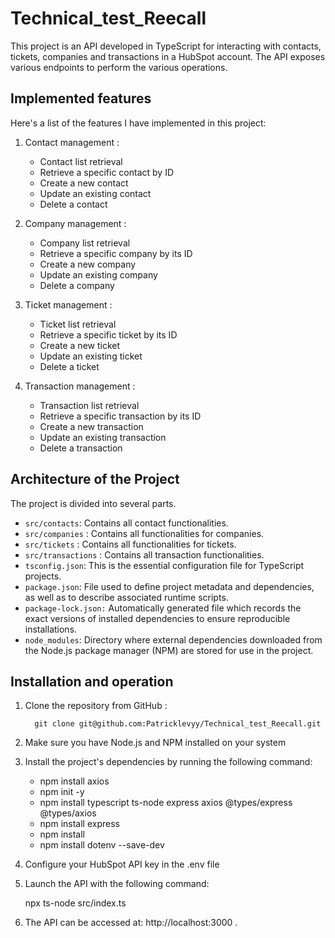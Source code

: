# Technical_test_Reecall

This project is an API developed in TypeScript for interacting with contacts, tickets, companies and transactions in a HubSpot account. The API exposes various endpoints to perform the various operations.
## Implemented features
Here's a list of the features I have implemented in this project:

1. Contact management :
   - Contact list retrieval
   - Retrieve a specific contact by ID
   - Create a new contact
   - Update an existing contact
   - Delete a contact

2. Company management :
   - Company list retrieval
   - Retrieve a specific company by its ID
   - Create a new company
   - Update an existing company
   - Delete a company

3. Ticket management :
   - Ticket list retrieval
   - Retrieve a specific ticket by its ID
   - Create a new ticket
   - Update an existing ticket
   - Delete a ticket

4. Transaction management :
   - Transaction list retrieval
   - Retrieve a specific transaction by its ID
   - Create a new transaction
   - Update an existing transaction
   - Delete a transaction
## Architecture of the Project
The project is divided into several parts.
- `src/contacts`: Contains all contact functionalities.
- `src/companies` : Contains all functionalities for companies.
- `src/tickets` : Contains all functionalities for tickets.
- `src/transactions` : Contains all transaction functionalities.
- `tsconfig.json`: This is the essential configuration file for TypeScript projects.
- `package.json`: File used to define project metadata and dependencies, as well as to describe associated runtime scripts.
- `package-lock.json:` Automatically generated file which records the exact versions of installed dependencies to ensure reproducible installations.
- `node_modules`: Directory where external dependencies downloaded from the Node.js package manager (NPM) are stored for use in the project.
## Installation and operation

1. Clone the repository from GitHub :

         git clone git@github.com:Patricklevyy/Technical_test_Reecall.git
   

3. Make sure you have Node.js and NPM installed on your system

4. Install the project's dependencies by running the following command:

    - npm install axios
    - npm init -y
    - npm install typescript ts-node express axios @types/express @types/axios
    - npm install express
    - npm install
    - npm install dotenv --save-dev


5. Configure your HubSpot API key in the .env file

6. Launch the API with the following command:

    npx ts-node src/index.ts

7. The API can be accessed at: http://localhost:3000 .
